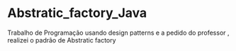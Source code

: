 # Abstratic_factory_Java
Trabalho de Programação usando design patterns e a pedido do professor , realizei o padrão de Abstratic factory
